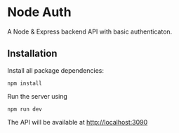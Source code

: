 # Node Auth

A Node & Express backend API with basic authenticaton.

## Installation

Install all package dependencies:

```
npm install
```

Run the server using

```
npm run dev
```

The API will be available at <http://localhost:3090>
